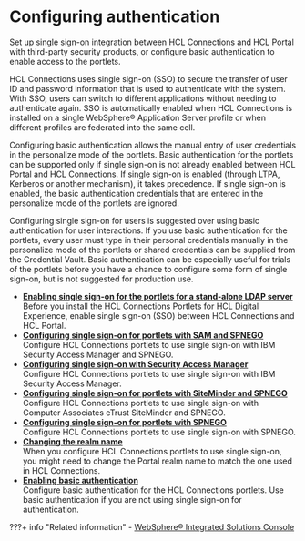 # Configuring authentication

Set up single sign-on integration between HCL Connections and HCL Portal with third-party security products, or configure basic authentication to enable access to the portlets.

HCL Connections uses single sign-on \(SSO\) to secure the transfer of user ID and password information that is used to authenticate with the system. With SSO, users can switch to different applications without needing to authenticate again. SSO is automatically enabled when HCL Connections is installed on a single WebSphere® Application Server profile or when different profiles are federated into the same cell.

Configuring basic authentication allows the manual entry of user credentials in the personalize mode of the portlets. Basic authentication for the portlets can be supported only if single sign-on is not already enabled between HCL Portal and HCL Connections. If single sign-on is enabled \(through LTPA, Kerberos or another mechanism\), it takes precedence. If single sign-on is enabled, the basic authentication credentials that are entered in the personalize mode of the portlets are ignored.

Configuring single sign-on for users is suggested over using basic authentication for user interactions. If you use basic authentication for the portlets, every user must type in their personal credentials manually in the personalize mode of the portlets or shared credentials can be supplied from the Credential Vault. Basic authentication can be especially useful for trials of the portlets before you have a chance to configure some form of single sign-on, but is not suggested for production use.

-   **[Enabling single sign-on for the portlets for a stand-alone LDAP server](t_connections_portlets_SSO_LPTA.md)**  
Before you install the HCL Connections Portlets for HCL Digital Experience, enable single sign-on (SSO) between HCL Connections and HCL Portal.
-   **[Configuring single sign-on for portlets with SAM and SPNEGO](connections_portlets_TAM_Spnego_SSO.md)**  
Configure HCL Connections portlets to use single sign-on with IBM Security Access Manager and SPNEGO.
-   **[Configuring single sign-on with Security Access Manager](connections_portlets_TAM_SSO.md)**  
Configure HCL Connections portlets to use single sign-on with IBM Security Access Manager.
-   **[Configuring single sign-on for portlets with SiteMinder and SPNEGO](t_connections_portlets_SSO_siteminder_spnego.md)**  
Configure HCL Connections portlets to use single sign-on with Computer Associates eTrust SiteMinder and SPNEGO.
-   **[Configuring single sign-on for portlets with SPNEGO](connections_portlets_spnego_SSO.md)**  
Configure HCL Connections portlets to use single sign-on with SPNEGO.
-   **[Changing the realm name](connections_portlets_change_realm_name.md)**  
When you configure HCL Connections portlets to use single sign-on, you might need to change the Portal realm name to match the one used in HCL Connections.
-   **[Enabling basic authentication](c_connections_portlets_basic_auth.md)**  
Configure basic authentication for the HCL Connections portlets. Use basic authentication if you are not using single sign-on for authentication.



???+ info "Related information"
    - [WebSphere® Integrated Solutions Console](../../../../../../../deploy_dx/manage/portal_admin_tools/WebSphere_Integrated_Solutions_Console.md)
